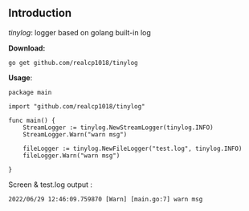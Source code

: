## Introduction
*tinylog*: logger based on golang built-in log

**Download:**
```
go get github.com/realcp1018/tinylog
```
**Usage**:

```
package main

import "github.com/realcp1018/tinylog"

func main() {
    StreamLogger := tinylog.NewStreamLogger(tinylog.INFO) 
    StreamLogger.Warn("warn msg")
    
    fileLogger := tinylog.NewFileLogger("test.log", tinylog.INFO) 
    fileLogger.Warn("warn msg")
    
}
```
Screen & test.log output :

`
2022/06/29 12:46:09.759870 [Warn] [main.go:7] warn msg
`